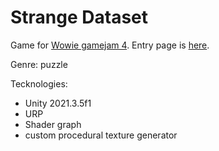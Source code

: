 # Strange Dataset

Game for [Wowie gamejam 4](https://itch.io/jam/wowie-jam-4). Entry page is [here](https://auteam.itch.io/strange-dataset).

Genre: puzzle

Tecknologies:
- Unity 2021.3.5f1
- URP
- Shader graph
- custom procedural texture generator
